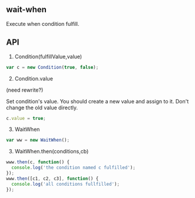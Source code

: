 ## wait-when

Execute when condition fulfill.

## API

1. Condition(fulfillValue,value)

```js
var c = new Condition(true, false);
```

2. Condition.value

(need rewrite?)

Set condition's value.
You should create a new value and assign to it.
Don't change the old value directly.

```js
c.value = true;
```

3. WaitWhen

```js
var ww = new WaitWhen();
```

3. WaitWhen.then(conditions,cb)

```js
www.then(c, function() {
  console.log('the condition named c fulfilled');
});
www.then([c1, c2, c3], function() {
  console.log('all conditions fullfilled');
});
```

##
